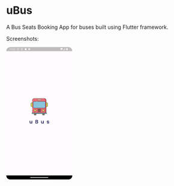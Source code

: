 # uBus

A Bus Seats Booking App for buses built using Flutter framework.

Screenshots:

<img src="https://github.com/Chemilas/Bus-Seats-Booking-App/blob/main/screenshots/Screenshot_0.png" width=35% height=35%>


